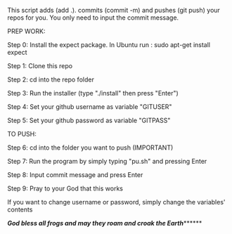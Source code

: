 This script adds (add .). commits (commit -m) and pushes (git push) your repos for you. You only need to input the commit message.

PREP WORK:

Step 0: Install the expect package. In Ubuntu run : sudo apt-get install expect

Step 1: Clone this repo

Step 2: cd into the repo folder

Step 3: Run the installer (type "./install" then press "Enter")

Step 4: Set your github username as variable "GITUSER"

Step 5: Set your github password as variable "GITPASS"

TO PUSH:


Step 6: cd into the folder you want to push (IMPORTANT)

Step 7: Run the program by simply typing "pu.sh" and pressing Enter

Step 8: Input commit message and press Enter

Step 9: Pray to your God that this works

If you want to change username or password, simply change the variables' contents

*****************God bless all frogs and may they roam and croak the Earth***********************
